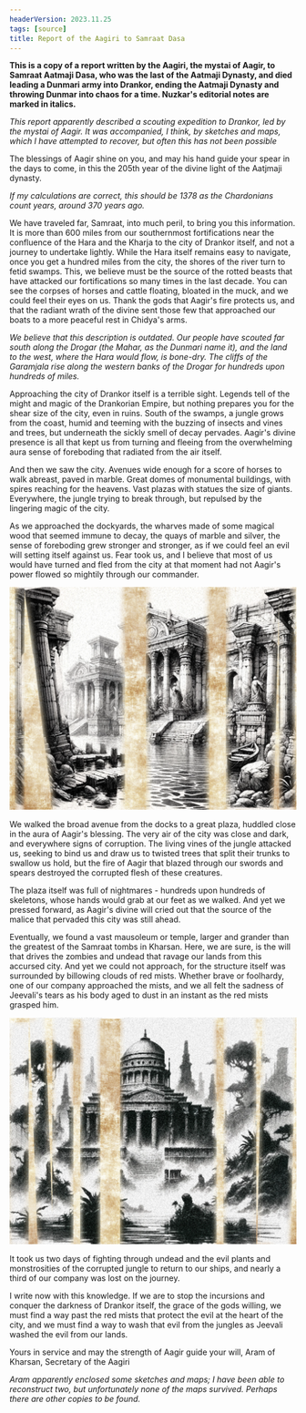 ```yaml
---
headerVersion: 2023.11.25
tags: [source]
title: Report of the Aagiri to Samraat Dasa
---
```


**This is a copy of a report written by the Aagiri, the mystai of Aagir, to Samraat Aatmaji Dasa, who was the last of the Aatmaji Dynasty, and died leading a Dunmari army into Drankor, ending the Aatmaji Dynasty and throwing Dunmar into chaos for a time. Nuzkar's editorial notes are marked in italics.**

*This report apparently described a scouting expedition to Drankor, led by the mystai of Aagir. It was accompanied, I think, by sketches and maps, which I have attempted to recover, but often this has not been possible*

The blessings of Aagir shine on you, and may his hand guide your spear in the days to come, in this the 205th year of the divine light of the Aatjmaji dynasty. 

*If my calculations are correct, this should be 1378 as the Chardonians count years, around 370 years ago.*

We have traveled far, Samraat, into much peril, to bring you this information. It is more than 600 miles from our southernmost fortifications near the confluence of the Hara and the Kharja to the city of Drankor itself, and not a journey to undertake lightly. While the Hara itself remains easy to navigate, once you get a hundred miles from the city, the shores of the river turn to fetid swamps. This, we believe must be the source of the rotted beasts that have attacked our fortifications so many times in the last decade. You can see the corpses of horses and cattle floating, bloated in the muck, and we could feel their eyes on us. Thank the gods that Aagir's fire protects us, and that the radiant wrath of the divine sent those few that approached our boats to a more peaceful rest in Chidya's arms. 

*We believe that this description is outdated. Our people have scouted far south along the Drogar (the Mahar, as the Dunmari name it), and the land to the west, where the Hara would flow, is bone-dry. The cliffs of the Garamjala rise along the western banks of the Drogar for hundreds upon hundreds of miles.*

Approaching the city of Drankor itself is a terrible sight. Legends tell of the might and magic of the Drankorian Empire, but nothing prepares you for the shear size of the city, even in ruins. South of the swamps, a jungle grows from the coast, humid and teeming with the buzzing of insects and vines and trees, but underneath the sickly smell of decay pervades. Aagir's divine presence is all that kept us from turning and fleeing from the overwhelming aura sense of foreboding that radiated from the air itself. 

And then we saw the city. Avenues wide enough for a score of horses to walk abreast, paved in marble. Great domes of monumental buildings, with spires reaching for the heavens. Vast plazas with statues the size of giants. Everywhere, the jungle trying to break through, but repulsed by the lingering magic of the city. 

As we approached the dockyards, the wharves made of some magical wood that seemed immune to decay, the quays of marble and silver, the sense of foreboding grew stronger and stronger, as if we could feel an evil will setting itself against us. Fear took us, and I believe that most of us would have turned and fled from the city at that moment had not Aagir's power flowed so mightily through our commander. 

![Drankor Drawing 2](../../../assets/drankor-drawing-2.png)

We walked the broad avenue from the docks to a great plaza, huddled close in the aura of Aagir's blessing. The very air of the city was close and dark, and everywhere signs of corruption. The living vines of the jungle attacked us, seeking to bind us and draw us to twisted trees that split their trunks to swallow us hold, but the fire of Aagir that blazed through our swords and spears destroyed the corrupted flesh of these creatures. 

The plaza itself was full of nightmares - hundreds upon hundreds of skeletons, whose hands would grab at our feet as we walked. And yet we pressed forward, as Aagir's divine will cried out that the source of the malice that pervaded this city was still ahead. 

Eventually, we found a vast mausoleum or temple, larger and grander than the greatest of the Samraat tombs in Kharsan. Here, we are sure, is the will that drives the zombies and undead that ravage our lands from this accursed city. And yet we could not approach, for the structure itself was surrounded by billowing clouds of red mists. Whether brave or foolhardy, one of our company approached the mists, and we all felt the sadness of Jeevali's tears as his body aged to dust in an instant as the red mists grasped him. 

![Drankor Drawing 1](../../../assets/drankor-drawing-1.png)

It took us two days of fighting through undead and the evil plants and monstrosities of the corrupted jungle to return to our ships, and nearly a third of our company was lost on the journey.

I write now with this knowledge. If we are to stop the incursions and conquer the darkness of Drankor itself, the grace of the gods willing, we must find a way past the red mists that protect the evil at the heart of the city, and we must find a way to wash that evil from the jungles as Jeevali washed the evil from our lands. 

Yours in service and may the strength of Aagir guide your will,
Aram of Kharsan, Secretary of the Aagiri

*Aram apparently enclosed some sketches and maps; I have been able to reconstruct two, but unfortunately none of the maps survived. Perhaps there are other copies to be found.*